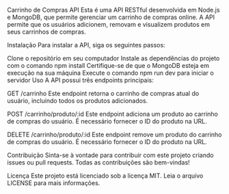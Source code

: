 Carrinho de Compras API
Esta é uma API RESTful desenvolvida em Node.js e MongoDB, que permite gerenciar um carrinho de compras online. A API permite que os usuários adicionem, removam e visualizem produtos em seus carrinhos de compras.

Instalação
Para instalar a API, siga os seguintes passos:

Clone o repositório em seu computador
Instale as dependências do projeto com o comando npm install
Certifique-se de que o MongoDB esteja em execução na sua máquina
Execute o comando npm run dev para iniciar o servidor
Uso
A API possui três endpoints principais:

GET /carrinho
Este endpoint retorna o carrinho de compras atual do usuário, incluindo todos os produtos adicionados.

POST /carrinho/produto/:id
Este endpoint adiciona um produto ao carrinho de compras do usuário. É necessário fornecer o ID do produto na URL.

DELETE /carrinho/produto/:id
Este endpoint remove um produto do carrinho de compras do usuário. É necessário fornecer o ID do produto na URL.

Contribuição
Sinta-se à vontade para contribuir com este projeto criando issues ou pull requests. Todas as contribuições são bem-vindas!

Licença
Este projeto está licenciado sob a licença MIT. Leia o arquivo LICENSE para mais informações.
